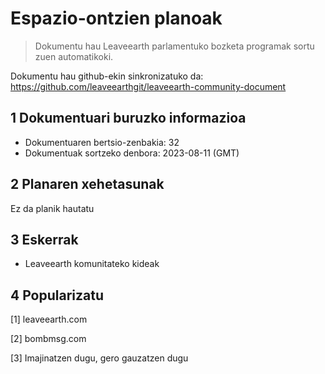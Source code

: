 # Espazio-ontzien planoak

>Dokumentu hau Leaveearth parlamentuko bozketa programak sortu zuen automatikoki.

Dokumentu hau github-ekin sinkronizatuko da: https://github.com/leaveearthgit/leaveearth-community-document

## 1 Dokumentuari buruzko informazioa

- Dokumentuaren bertsio-zenbakia: 32
- Dokumentuak sortzeko denbora: 2023-08-11 (GMT)

## 2 Planaren xehetasunak

Ez da planik hautatu

## 3 Eskerrak
* Leaveearth komunitateko kideak

## 4 Popularizatu
[1] leaveearth.com

[2] bombmsg.com

[3] Imajinatzen dugu, gero gauzatzen dugu